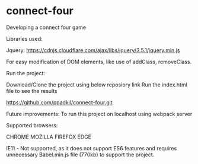 # connect-four
Developing a connect four game

Libraries used:

Jquery: https://cdnjs.cloudflare.com/ajax/libs/jquery/3.5.1/jquery.min.js

For easy modification of DOM elements, like use of addClass, removeClass.

Run the project:

Download/Clone the project using below reposiory link 
Run the index.html file to see the results

https://github.com/ppadkil/connect-four.git

Future improvements:
To run this project on localhost using webpack server

Supported browsers:

CHROME
MOZILLA FIREFOX
EDGE

IE11 - Not supported, as it does not support ES6 features and requires unnecessary Babel.min.js file (770kb) to support the project.






